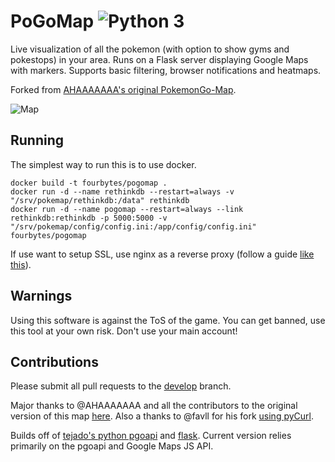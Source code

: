 # PoGoMap ![Python 3](https://img.shields.io/badge/python-3-blue.svg)

Live visualization of all the pokemon (with option to show gyms and pokestops) in your area. Runs on a Flask server displaying Google Maps with markers. Supports basic filtering, browser notifications and heatmaps.

Forked from [AHAAAAAAA's original PokemonGo-Map](https://github.com/AHAAAAAAA/PokemonGo-Map).

![Map](https://raw.githubusercontent.com/fourbytes/pogomap/master/static/cover.png)


## Running
The simplest way to run this is to use docker.

```
docker build -t fourbytes/pogomap .
docker run -d --name rethinkdb --restart=always -v "/srv/pokemap/rethinkdb:/data" rethinkdb
docker run -d --name pogomap --restart=always --link rethinkdb:rethinkdb -p 5000:5000 -v "/srv/pokemap/config/config.ini:/app/config/config.ini" fourbytes/pogomap
```

If use want to setup SSL, use nginx as a reverse proxy (follow a guide [like this](https://www.digitalocean.com/community/tutorials/how-to-configure-nginx-as-a-web-server-and-reverse-proxy-for-apache-on-one-ubuntu-14-04-droplet)).


## Warnings
Using this software is against the ToS of the game. You can get banned, use this tool at your own risk. Don't use your main account!


## Contributions
Please submit all pull requests to the [develop](https://github.com/fourbytes/pogomap/tree/develop) branch.

Major thanks to @AHAAAAAAA and all the contributors to the original version of this map [here](https://github.com/AHAAAAAAA/PokemonGo-Map). Also a thanks to @favll for his fork [using pyCurl](https://github.com/favll/pogom/blob/master/pogom/pgoapi/parallel_curl.py).

Builds off of [tejado's python pgoapi](https://github.com/tejado/pgoapi) and [flask](https://github.com/pallets/flask). Current version relies primarily on the pgoapi and Google Maps JS API.
